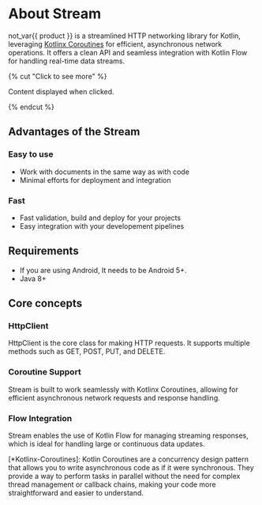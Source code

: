 # About Stream

not_var{{ product }} is a streamlined HTTP networking library for Kotlin, leveraging [Kotlinx Coroutines](*Kotlin-Coroutines) for efficient, asynchronous network operations. It offers a clean API and seamless integration with Kotlin Flow for handling real-time data streams.

{% cut "Click to see more" %}

Content displayed when clicked.

{% endcut %}

## Advantages of the Stream

### Easy to use
- Work with documents in the same way as with code
- Minimal efforts for deployment and integration

### Fast
- Fast validation, build and deploy for your projects
- Easy integration with your developement pipelines

## Requirements

- If you are using Android, It needs to be Android 5+.
- Java 8+

## Core concepts

### HttpClient
HttpClient is the core class for making HTTP requests. It supports multiple methods such as GET, POST, PUT, and DELETE.

### Coroutine Support
Stream is built to work seamlessly with Kotlinx Coroutines, allowing for efficient asynchronous network requests and response handling.

### Flow Integration
Stream enables the use of Kotlin Flow for managing streaming responses, which is ideal for handling large or continuous data updates.

[*Kotlinx-Coroutines]: Kotlin Coroutines are a concurrency design pattern that allows you to write asynchronous code as if it were synchronous. They provide a way to perform tasks in parallel without the need for complex thread management or callback chains, making your code more straightforward and easier to understand.

